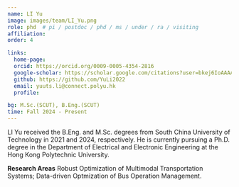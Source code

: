 ```yaml
---
name: LI Yu
image: images/team/LI_Yu.png
role: phd  # pi / postdoc / phd / ms / under / ra / visiting
affiliation: 
order: 4

links:
  home-page: 
  orcid: https://orcid.org/0009-0005-4354-2816
  google-scholar: https://scholar.google.com/citations?user=bkej6IoAAAAJ&hl=zh-CN
  github: https://github.com/YuLi2022
  email: yuuts.li@connect.polyu.hk
  profile: 

bg: M.Sc.(SCUT), B.Eng.(SCUT)
time: Fall 2024 - Present 
---
```


<!--  Add a short self introduction here -->
<!-- Like Research Areas -->

LI Yu received the B.Eng. and M.Sc. degrees from South China University of Technology in 2021 and 2024, respectively. He is currently pursuing a Ph.D. degree in the Department of Electrical and Electronic Engineering at the Hong Kong Polytechnic University.

**Research Areas**
Robust Optimization of Multimodal Transportation Systems; Data-driven Optmization of Bus Operation Management.
